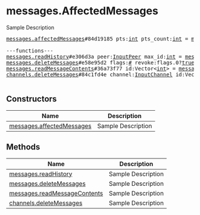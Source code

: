 # messages.AffectedMessages

Sample Description

<pre>
<a href="../constructor/messages.affectedMessages">messages.affectedMessages</a>#84d19185 pts:<a href="../type/int.md">int</a> pts_count:<a href="../type/int.md">int</a> = <a href="../type/messages.AffectedMessages.md">messages.AffectedMessages</a>;

---functions---
<a href="../method/messages.readHistory">messages.readHistory</a>#e306d3a peer:<a href="../type/InputPeer.md">InputPeer</a> max_id:<a href="../type/int.md">int</a> = <a href="../type/messages.AffectedMessages.md">messages.AffectedMessages</a>;
<a href="../method/messages.deleteMessages">messages.deleteMessages</a>#e58e95d2 flags:<a href="../type/#.md">#</a> revoke:flags.0?<a href="../type/true.md">true</a> id:Vector&lt;<a href="../type/int.md">int</a>&gt; = <a href="../type/messages.AffectedMessages.md">messages.AffectedMessages</a>;
<a href="../method/messages.readMessageContents">messages.readMessageContents</a>#36a73f77 id:Vector&lt;<a href="../type/int.md">int</a>&gt; = <a href="../type/messages.AffectedMessages.md">messages.AffectedMessages</a>;
<a href="../method/channels.deleteMessages">channels.deleteMessages</a>#84c1fd4e channel:<a href="../type/InputChannel.md">InputChannel</a> id:Vector&lt;<a href="../type/int.md">int</a>&gt; = <a href="../type/messages.AffectedMessages.md">messages.AffectedMessages</a>;

</pre>

## Constructors

| Name | Description |
|------|-------------|
| [messages.affectedMessages](../constructor/messages.affectedMessages.md) | Sample Description |

## Methods

| Name | Description |
|------|-------------|
| [messages.readHistory](../method/messages.readHistory.md) | Sample Description |
| [messages.deleteMessages](../method/messages.deleteMessages.md) | Sample Description |
| [messages.readMessageContents](../method/messages.readMessageContents.md) | Sample Description |
| [channels.deleteMessages](../method/channels.deleteMessages.md) | Sample Description |
